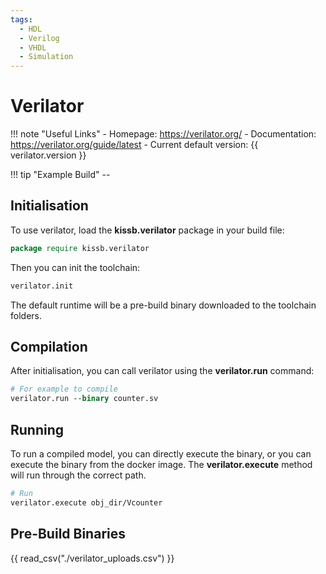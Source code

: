 ```yaml
---
tags:
  - HDL
  - Verilog
  - VHDL
  - Simulation
---
```

# Verilator

!!! note "Useful Links"
    - Homepage: https://verilator.org/
    - Documentation: https://verilator.org/guide/latest
    - Current default version: {{ verilator.version }}

!!! tip "Example Build"
    --


## Initialisation 
To use verilator, load the **kissb.verilator** package in your build file: 

~~~tcl 
package require kissb.verilator
~~~

Then you can init the toolchain:

~~~tcl 
verilator.init
~~~

The default runtime will be a pre-build binary downloaded to the toolchain folders.

## Compilation

After initialisation, you can call verilator using the **verilator.run** command:

~~~tcl 
# For example to compile
verilator.run --binary counter.sv
~~~

## Running 

To run a compiled model, you can directly execute the binary, or you can execute the binary from the docker image.
The **verilator.execute** method will run through the correct path.

~~~tcl 
# Run
verilator.execute obj_dir/Vcounter
~~~



## Pre-Build Binaries

{{ read_csv("./verilator_uploads.csv") }}